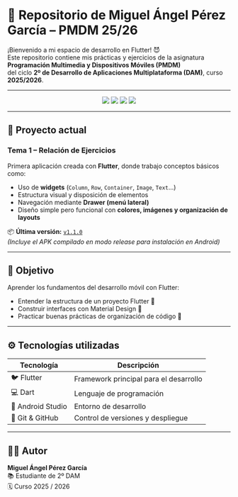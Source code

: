 # 🚀 Repositorio de Miguel Ángel Pérez García – PMDM 25/26

¡Bienvenido a mi espacio de desarrollo en Flutter! 😈  
Este repositorio contiene mis prácticas y ejercicios de la asignatura **Programación Multimedia y Dispositivos Móviles (PMDM)**  
del ciclo **2º de Desarrollo de Aplicaciones Multiplataforma (DAM)**, curso **2025/2026**.

---

<p align="center">
  <!-- Badges -->
  <img src="https://img.shields.io/badge/Flutter-%2302569B.svg?style=for-the-badge&logo=flutter&logoColor=white" />
  <img src="https://img.shields.io/badge/Dart-%230175C2.svg?style=for-the-badge&logo=dart&logoColor=white" />
  <img src="https://img.shields.io/badge/Android%20Studio-3DDC84?style=for-the-badge&logo=android-studio&logoColor=white" />
  <img src="https://img.shields.io/badge/GitHub-%23121011.svg?style=for-the-badge&logo=github&logoColor=white" />
</p>

---

## 📱 Proyecto actual

### **Tema 1 – Relación de Ejercicios**
Primera aplicación creada con **Flutter**, donde trabajo conceptos básicos como:
- Uso de **widgets** (`Column`, `Row`, `Container`, `Image`, `Text`…)
- Estructura visual y disposición de elementos
- Navegación mediante **Drawer (menú lateral)**
- Diseño simple pero funcional con **colores, imágenes y organización de layouts**

📦 **Última versión:** [`v1.1.0`](https://github.com/tu_usuario/tu_repo/releases/latest)  
*(Incluye el APK compilado en modo release para instalación en Android)*

---

## 🧠 Objetivo

Aprender los fundamentos del desarrollo móvil con Flutter:
- Entender la estructura de un proyecto Flutter 📂  
- Construir interfaces con Material Design 🎨  
- Practicar buenas prácticas de organización de código 🧩  

---

## ⚙️ Tecnologías utilizadas

| Tecnología | Descripción |
|-------------|-------------|
| 🐦 Flutter | Framework principal para el desarrollo |
| 💻 Dart | Lenguaje de programación |
| 🧱 Android Studio | Entorno de desarrollo |
| 🧰 Git & GitHub | Control de versiones y despliegue |

---

## 👨‍💻 Autor

**Miguel Ángel Pérez García**  
📚 Estudiante de 2º DAM  
🗓️ Curso 2025 / 2026  
